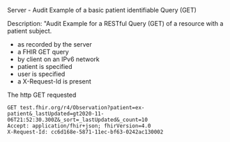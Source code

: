 Server - Audit Example of a basic patient identifiable Query (GET)

Description: "Audit Example for a RESTful Query (GET) of a resource with a patient subject.
- as recorded by the server
- a FHIR GET query 
- by client on an IPv6 network
- patient is specified
- user is specified
- a X-Request-Id is present

The http GET requested

```
GET test.fhir.org/r4/Observation?patient=ex-patient&_lastUpdated=gt2020-11-06T21:52:30.300Z&_sort=_lastUpdated&_count=10
Accept: application/fhir+json; fhirVersion=4.0
X-Request-Id: cc6d168e-5871-11ec-bf63-0242ac130002
```

